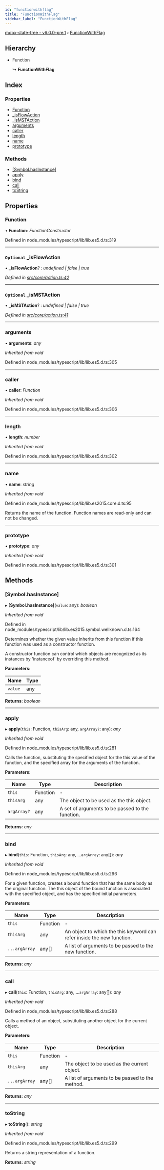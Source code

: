 ```yaml
---
id: "functionwithflag"
title: "FunctionWithFlag"
sidebar_label: "FunctionWithFlag"
---
```


[mobx-state-tree - v6.0.0-pre.1](../index.md) › [FunctionWithFlag](functionwithflag.md)

## Hierarchy

* Function

  ↳ **FunctionWithFlag**

## Index

### Properties

* [Function](functionwithflag.md#function)
* [_isFlowAction](functionwithflag.md#optional-_isflowaction)
* [_isMSTAction](functionwithflag.md#optional-_ismstaction)
* [arguments](functionwithflag.md#arguments)
* [caller](functionwithflag.md#caller)
* [length](functionwithflag.md#length)
* [name](functionwithflag.md#name)
* [prototype](functionwithflag.md#prototype)

### Methods

* [[Symbol.hasInstance]](functionwithflag.md#[symbol.hasinstance])
* [apply](functionwithflag.md#apply)
* [bind](functionwithflag.md#bind)
* [call](functionwithflag.md#call)
* [toString](functionwithflag.md#tostring)

## Properties

###  Function

• **Function**: *FunctionConstructor*

Defined in node_modules/typescript/lib/lib.es5.d.ts:319

___

### `Optional` _isFlowAction

• **_isFlowAction**? : *undefined | false | true*

*Defined in [src/core/action.ts:42](https://github.com/mobxjs/mobx-state-tree/blob/0b685516/src/core/action.ts#L42)*

___

### `Optional` _isMSTAction

• **_isMSTAction**? : *undefined | false | true*

*Defined in [src/core/action.ts:41](https://github.com/mobxjs/mobx-state-tree/blob/0b685516/src/core/action.ts#L41)*

___

###  arguments

• **arguments**: *any*

*Inherited from void*

Defined in node_modules/typescript/lib/lib.es5.d.ts:305

___

###  caller

• **caller**: *Function*

*Inherited from void*

Defined in node_modules/typescript/lib/lib.es5.d.ts:306

___

###  length

• **length**: *number*

*Inherited from void*

Defined in node_modules/typescript/lib/lib.es5.d.ts:302

___

###  name

• **name**: *string*

*Inherited from void*

Defined in node_modules/typescript/lib/lib.es2015.core.d.ts:95

Returns the name of the function. Function names are read-only and can not be changed.

___

###  prototype

• **prototype**: *any*

*Inherited from void*

Defined in node_modules/typescript/lib/lib.es5.d.ts:301

## Methods

###  [Symbol.hasInstance]

▸ **[Symbol.hasInstance]**(`value`: any): *boolean*

*Inherited from void*

Defined in node_modules/typescript/lib/lib.es2015.symbol.wellknown.d.ts:164

Determines whether the given value inherits from this function if this function was used
as a constructor function.

A constructor function can control which objects are recognized as its instances by
'instanceof' by overriding this method.

**Parameters:**

Name | Type |
------ | ------ |
`value` | any |

**Returns:** *boolean*

___

###  apply

▸ **apply**(`this`: Function, `thisArg`: any, `argArray?`: any): *any*

*Inherited from void*

Defined in node_modules/typescript/lib/lib.es5.d.ts:281

Calls the function, substituting the specified object for the this value of the function, and the specified array for the arguments of the function.

**Parameters:**

Name | Type | Description |
------ | ------ | ------ |
`this` | Function | - |
`thisArg` | any | The object to be used as the this object. |
`argArray?` | any | A set of arguments to be passed to the function.  |

**Returns:** *any*

___

###  bind

▸ **bind**(`this`: Function, `thisArg`: any, ...`argArray`: any[]): *any*

*Inherited from void*

Defined in node_modules/typescript/lib/lib.es5.d.ts:296

For a given function, creates a bound function that has the same body as the original function.
The this object of the bound function is associated with the specified object, and has the specified initial parameters.

**Parameters:**

Name | Type | Description |
------ | ------ | ------ |
`this` | Function | - |
`thisArg` | any | An object to which the this keyword can refer inside the new function. |
`...argArray` | any[] | A list of arguments to be passed to the new function.  |

**Returns:** *any*

___

###  call

▸ **call**(`this`: Function, `thisArg`: any, ...`argArray`: any[]): *any*

*Inherited from void*

Defined in node_modules/typescript/lib/lib.es5.d.ts:288

Calls a method of an object, substituting another object for the current object.

**Parameters:**

Name | Type | Description |
------ | ------ | ------ |
`this` | Function | - |
`thisArg` | any | The object to be used as the current object. |
`...argArray` | any[] | A list of arguments to be passed to the method.  |

**Returns:** *any*

___

###  toString

▸ **toString**(): *string*

*Inherited from void*

Defined in node_modules/typescript/lib/lib.es5.d.ts:299

Returns a string representation of a function.

**Returns:** *string*
